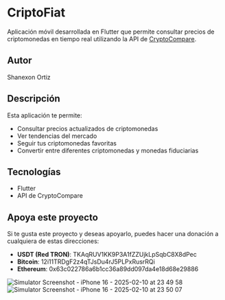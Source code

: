 # CriptoFiat

Aplicación móvil desarrollada en Flutter que permite consultar precios de criptomonedas en tiempo real utilizando la API de [CryptoCompare](https://min-api.cryptocompare.com).

## Autor
Shanexon Ortiz

## Descripción
Esta aplicación te permite:
- Consultar precios actualizados de criptomonedas
- Ver tendencias del mercado
- Seguir tus criptomonedas favoritas
- Convertir entre diferentes criptomonedas y monedas fiduciarias

## Tecnologías
- Flutter
- API de CryptoCompare

## Apoya este proyecto

Si te gusta este proyecto y deseas apoyarlo, puedes hacer una donación a cualquiera de estas direcciones:

- **USDT (Red TRON)**: TKAqRUV1KK9P3A1fZZUjkLpSqbC8X8dPec
- **Bitcoin**: 12i11TRDgF2z4qTJsDu4rJ5PLPxRusrRQi
- **Ethereum**: 0x63c022786a6b1cc36a89dd097da4e18d68e29886

![Simulator Screenshot - iPhone 16 - 2025-02-10 at 23 49 58](https://github.com/user-attachments/assets/a8988367-ef41-4805-84c4-ccf6ab632447)
![Simulator Screenshot - iPhone 16 - 2025-02-10 at 23 50 07](https://github.com/user-attachments/assets/5dec3917-1f15-47e3-ac6c-83244867e690)
